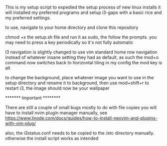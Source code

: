 This is my setup script to expedied the setup process of new linux installs
it will installed my preferred programs and setup i3-gaps with a basic rice and
my preferred settings.

to use, navigate to your home directory <cd> and clone this repository

chmod +x the setup.sh file and run it as sudo, the follow the prompts. you may need to 
press a key periodically so it's not fully automatic
  
I3 navigation is slightly changed to use vim standard home row navigation instead of whatever
insane setting they had as default, as such the mod+o command now switches back to horizontal tiling
in my config the mod key is alt

to change the background, place whatever image you want to use in the setup directory and rename it to 
background, then use mod+shift+r to restart i3, the image should now be your wallpaper
  
  ******* Important ********
  
  There are still a couple of small bugs mostly to do with file copies
  you will have to install nvim plugin manager manually, see
    https://www.linode.com/docs/guides/how-to-install-neovim-and-plugins-with-vim-plug/
  
  also, the i3status.conf needs to be copied to the /etc directory manually. otherwise the
  install script works as intended
